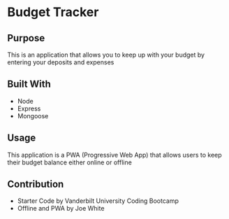 # Budget Tracker

## Purpose
This is an application that allows you to keep up with your budget by entering your deposits and expenses

## Built With 
* Node
* Express
* Mongoose

## Usage
This application is a PWA (Progressive Web App) that allows users to keep their budget balance either online or offline

## Contribution
* Starter Code by Vanderbilt University Coding Bootcamp
* Offline and PWA by Joe White

